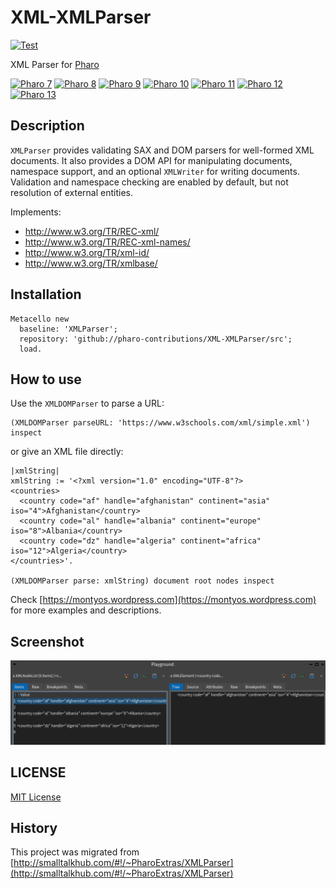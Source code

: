 # XML-XMLParser

[![Test](https://github.com/pharo-contributions/XML-XMLParser/actions/workflows/test.yml/badge.svg)](https://github.com/pharo-contributions/XML-XMLParser/actions/workflows/test.yml)

XML Parser for [Pharo](http://www.pharo.org)

[![Pharo 7](https://img.shields.io/badge/Pharo-7.0-%23aac9ff.svg)](https://pharo.org/download)
[![Pharo 8](https://img.shields.io/badge/Pharo-8.0-%23aac9ff.svg)](https://pharo.org/download)
[![Pharo 9](https://img.shields.io/badge/Pharo-9.0-%23aac9ff.svg)](https://pharo.org/download)
[![Pharo 10](https://img.shields.io/badge/Pharo-10-%23aac9ff.svg)](https://pharo.org/download)
[![Pharo 11](https://img.shields.io/badge/Pharo-11-%23aac9ff.svg)](https://pharo.org/download)
[![Pharo 12](https://img.shields.io/badge/Pharo-12-%23aac9ff.svg)](https://pharo.org/download)
[![Pharo 13](https://img.shields.io/badge/Pharo-13-%23aac9ff.svg)](https://pharo.org/download)

## Description

`XMLParser` provides validating SAX and DOM parsers for well-formed XML documents.
It also provides a DOM API for manipulating documents, namespace support, and an
optional `XMLWriter` for writing documents. Validation and namespace checking are
enabled by default, but not resolution of external entities.

Implements:

- http://www.w3.org/TR/REC-xml/
- http://www.w3.org/TR/REC-xml-names/
- http://www.w3.org/TR/xml-id/
- http://www.w3.org/TR/xmlbase/

## Installation

```Smalltalk
Metacello new
  baseline: 'XMLParser';
  repository: 'github://pharo-contributions/XML-XMLParser/src';
  load.
```

## How to use

Use the `XMLDOMParser` to parse a URL:

```Smalltalk
(XMLDOMParser parseURL: 'https://www.w3schools.com/xml/simple.xml') inspect
```

or give an XML file directly:

```Smalltalk
|xmlString|
xmlString := '<?xml version="1.0" encoding="UTF-8"?>
<countries>
  <country code="af" handle="afghanistan" continent="asia" iso="4">Afghanistan</country>
  <country code="al" handle="albania" continent="europe" iso="8">Albania</country>
  <country code="dz" handle="algeria" continent="africa" iso="12">Algeria</country>
</countries>'.

(XMLDOMParser parse: xmlString) document root nodes inspect
```

Check [https://montyos.wordpress.com](https://montyos.wordpress.com) for more
examples and descriptions.

## Screenshot

![alt text](doc/images/screen001.png "Screenshot")

## LICENSE

[MIT License](LICENSE)

## History

This project was migrated from [http://smalltalkhub.com/#!/~PharoExtras/XMLParser](http://smalltalkhub.com/#!/~PharoExtras/XMLParser)
